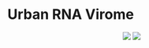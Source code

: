 # Urban RNA Virome
<p align="center">   
<a href="https://github.com/UriNeri/RVMT"><img src="https://img.shields.io/badge/version-0.0.1-blue"></a>
<a href="./LICENSE"><img src="https://img.shields.io/badge/license-MIT-blue.svg"></a>
</p>  
